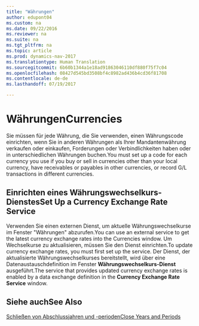 ```yaml
---
title: "Währungen"
author: edupont04
ms.custom: na
ms.date: 09/22/2016
ms.reviewer: na
ms.suite: na
ms.tgt_pltfrm: na
ms.topic: article
ms.prod: dynamics-nav-2017
ms.translationtype: Human Translation
ms.sourcegitcommit: 6b60b1344a1e18ad91863046110df880f75f7c04
ms.openlocfilehash: 08427d545bd3508bf4c8982ad436b4cd36f81708
ms.contentlocale: de-de
ms.lasthandoff: 07/19/2017

---
```


# <a name="currencies"></a><span data-ttu-id="00737-102">Währungen</span><span class="sxs-lookup"><span data-stu-id="00737-102">Currencies</span></span>
<span data-ttu-id="00737-103">Sie müssen für jede Währung, die Sie verwenden, einen Währungscode einrichten, wenn Sie in anderen Währungen als Ihrer Mandantenwährung verkaufen oder einkaufen, Forderungen oder Verbindlichkeiten haben oder in unterschiedlichen Währungen buchen.</span><span class="sxs-lookup"><span data-stu-id="00737-103">You must set up a code for each currency you use if you buy or sell in currencies other than your local currency, have receivables or payables in other currencies, or record G/L transactions in different currencies.</span></span>  

## <a name="set-up-a-currency-exchange-rate-service"></a><span data-ttu-id="00737-104">Einrichten eines Währungswechselkurs-Dienstes</span><span class="sxs-lookup"><span data-stu-id="00737-104">Set Up a Currency Exchange Rate Service</span></span>
<span data-ttu-id="00737-105">Verwenden Sie einen externen Dienst, um aktuelle Währungswechselkurse im Fenster "Währungen" abzurufen.</span><span class="sxs-lookup"><span data-stu-id="00737-105">You can use an external service to get the latest currency exchange rates into the Currencies window.</span></span> <span data-ttu-id="00737-106">Um Wechselkurse zu aktualisieren, müssen Sie den Dienst einrichten.</span><span class="sxs-lookup"><span data-stu-id="00737-106">To update currency exchange rates, you must first set up the service.</span></span>
<span data-ttu-id="00737-107">Der Dienst, der aktualisierte Währungswechselkurses bereitstellt, wird über eine Datenaustauschdefinition im Fenster **Währungswechselkurs-Dienst** ausgeführt.</span><span class="sxs-lookup"><span data-stu-id="00737-107">The service that provides updated currency exchange rates is enabled by a data exchange definition in the **Currency Exchange Rate Service** window.</span></span>  

## <a name="see-also"></a><span data-ttu-id="00737-108">Siehe auch</span><span class="sxs-lookup"><span data-stu-id="00737-108">See Also</span></span>
[<span data-ttu-id="00737-109">Schließen von Abschlussjahren und -perioden</span><span class="sxs-lookup"><span data-stu-id="00737-109">Close Years and Periods</span></span>](year-close-years-periods.md)

